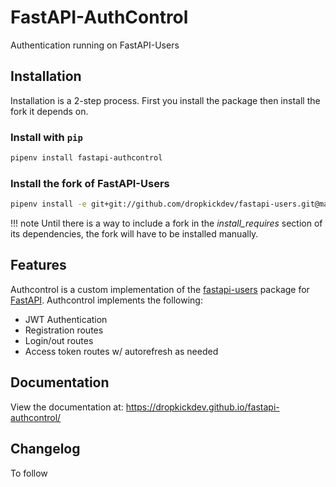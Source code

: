 FastAPI-AuthControl
===================
Authentication running on FastAPI-Users

Installation
------------

Installation is a 2-step process. First you install the package then install the fork it depends on.

### Install with `pip`

```bash
pipenv install fastapi-authcontrol
```

### Install the fork of FastAPI-Users

```bash
pipenv install -e git+git://github.com/dropkickdev/fastapi-users.git@master#egg=fastapi-users
```

!!! note
    Until there is a way to include a fork in the *install_requires* section of its dependencies,
     the fork will have to be installed manually.

Features
--------
Authcontrol is a custom implementation of the [fastapi-users](https://frankie567.github.io/fastapi-users/) package for [FastAPI](https://fastapi.tiangolo.com/). Authcontrol implements the following:

- JWT Authentication
- Registration routes
- Login/out routes
- Access token routes w/ autorefresh as needed


Documentation
-------------
View the documentation at: https://dropkickdev.github.io/fastapi-authcontrol/


Changelog
----------
To follow
